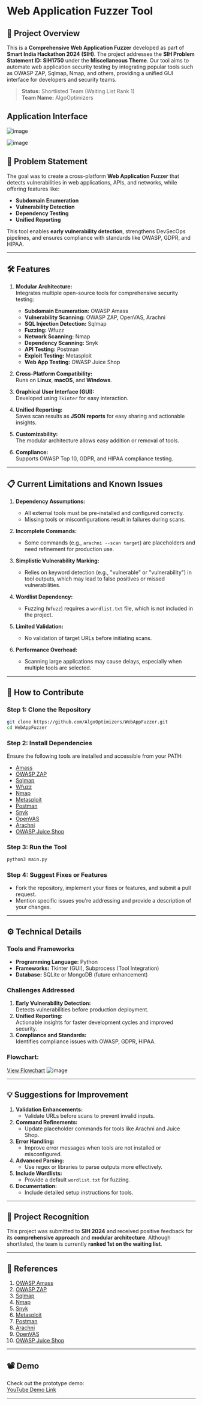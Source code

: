 # Web Application Fuzzer Tool

## 🚀 Project Overview

This is a **Comprehensive Web Application Fuzzer** developed as part of **Smart India Hackathon 2024 (SIH)**. The project addresses the **SIH Problem Statement ID: SIH1750** under the **Miscellaneous Theme**. Our tool aims to automate web application security testing by integrating popular tools such as OWASP ZAP, Sqlmap, Nmap, and others, providing a unified GUI interface for developers and security teams.

> **Status:** Shortlisted Team (Waiting List Rank 1)  
> **Team Name:** AlgoOptimizers

## Application Interface
![image](https://github.com/user-attachments/assets/86a1e48d-d7be-4668-85b4-9a0d497c4292)

![image](https://github.com/user-attachments/assets/76d9d544-cb07-4cab-8f1b-ae0687e7b626)



## 🎯 Problem Statement

The goal was to create a cross-platform **Web Application Fuzzer** that detects vulnerabilities in web applications, APIs, and networks, while offering features like:
- **Subdomain Enumeration**
- **Vulnerability Detection**
- **Dependency Testing**
- **Unified Reporting**

This tool enables **early vulnerability detection**, strengthens DevSecOps pipelines, and ensures compliance with standards like OWASP, GDPR, and HIPAA.

---

## 🛠️ Features

1. **Modular Architecture:**  
   Integrates multiple open-source tools for comprehensive security testing:
   - **Subdomain Enumeration:** OWASP Amass
   - **Vulnerability Scanning:** OWASP ZAP, OpenVAS, Arachni
   - **SQL Injection Detection:** Sqlmap
   - **Fuzzing:** Wfuzz
   - **Network Scanning:** Nmap
   - **Dependency Scanning:** Snyk
   - **API Testing:** Postman
   - **Exploit Testing:** Metasploit
   - **Web App Testing:** OWASP Juice Shop

2. **Cross-Platform Compatibility:**  
   Runs on **Linux**, **macOS**, and **Windows**.

3. **Graphical User Interface (GUI):**  
   Developed using `Tkinter` for easy interaction.

4. **Unified Reporting:**  
   Saves scan results as **JSON reports** for easy sharing and actionable insights.

5. **Customizability:**  
   The modular architecture allows easy addition or removal of tools.

6. **Compliance:**  
   Supports OWASP Top 10, GDPR, and HIPAA compliance testing.

---

## 📋 Current Limitations and Known Issues

1. **Dependency Assumptions:**
   - All external tools must be pre-installed and configured correctly.
   - Missing tools or misconfigurations result in failures during scans.

2. **Incomplete Commands:**
   - Some commands (e.g., `arachni --scan target`) are placeholders and need refinement for production use.

3. **Simplistic Vulnerability Marking:**
   - Relies on keyword detection (e.g., "vulnerable" or "vulnerability") in tool outputs, which may lead to false positives or missed vulnerabilities.

4. **Wordlist Dependency:**
   - Fuzzing (`Wfuzz`) requires a `wordlist.txt` file, which is not included in the project.

5. **Limited Validation:**
   - No validation of target URLs before initiating scans.

6. **Performance Overhead:**
   - Scanning large applications may cause delays, especially when multiple tools are selected.

---
## 🔧 How to Contribute

### Step 1: Clone the Repository

```bash
git clone https://github.com/AlgoOptimizers/WebAppFuzzer.git
cd WebAppFuzzer
```

### Step 2: Install Dependencies

Ensure the following tools are installed and accessible from your PATH:
- [Amass](https://owasp.org/www-project-amass/)
- [OWASP ZAP](https://owasp.org/www-project-zap/)
- [Sqlmap](http://sqlmap.org/)
- [Wfuzz](https://github.com/xmendez/wfuzz)
- [Nmap](https://nmap.org/)
- [Metasploit](https://www.metasploit.com/)
- [Postman](https://www.postman.com/)
- [Snyk](https://snyk.io/)
- [OpenVAS](https://www.openvas.org/)
- [Arachni](https://github.com/Arachni/arachni)
- [OWASP Juice Shop](https://owasp.org/www-project-juice-shop/)

### Step 3: Run the Tool

```bash
python3 main.py
```

### Step 4: Suggest Fixes or Features

- Fork the repository, implement your fixes or features, and submit a pull request.
- Mention specific issues you're addressing and provide a description of your changes.

---

## ⚙️ Technical Details

### Tools and Frameworks
- **Programming Language:** Python
- **Frameworks:** Tkinter (GUI), Subprocess (Tool Integration)
- **Database:** SQLite or MongoDB (future enhancement)

### Challenges Addressed
1. **Early Vulnerability Detection:**  
   Detects vulnerabilities before production deployment.
2. **Unified Reporting:**  
   Actionable insights for faster development cycles and improved security.
3. **Compliance and Standards:**  
   Identifies compliance issues with OWASP, GDPR, HIPAA.

### Flowchart:  
[View Flowchart](https://fuzzer-flowchart.netlify.app/)
![image](https://github.com/user-attachments/assets/52534176-b539-48c0-9626-35c7abb49229)

---

## 💡 Suggestions for Improvement

1. **Validation Enhancements:**
   - Validate URLs before scans to prevent invalid inputs.
2. **Command Refinements:**
   - Update placeholder commands for tools like Arachni and Juice Shop.
3. **Error Handling:**
   - Improve error messages when tools are not installed or misconfigured.
4. **Advanced Parsing:**
   - Use regex or libraries to parse outputs more effectively.
5. **Include Wordlists:**
   - Provide a default `wordlist.txt` for fuzzing.
6. **Documentation:**
   - Include detailed setup instructions for tools.

---

## 🌟 Project Recognition

This project was submitted to **SIH 2024** and received positive feedback for its **comprehensive approach** and **modular architecture**. Although shortlisted, the team is currently **ranked 1st on the waiting list**.

---

## 📜 References

1. [OWASP Amass](https://owasp.org/www-project-amass/)  
2. [OWASP ZAP](https://owasp.org/www-project-zap/)  
3. [Sqlmap](http://sqlmap.org/)  
4. [Nmap](https://nmap.org/)  
5. [Snyk](https://snyk.io/)  
6. [Metasploit](https://www.metasploit.com/)  
7. [Postman](https://www.postman.com/)  
8. [Arachni](https://github.com/Arachni/arachni)  
9. [OpenVAS](https://www.openvas.org/)  
10. [OWASP Juice Shop](https://owasp.org/www-project-juice-shop/)

---

## 📽️ Demo

Check out the prototype demo:  
[YouTube Demo Link](https://youtu.be/MX61rFGxQ5w)

---
